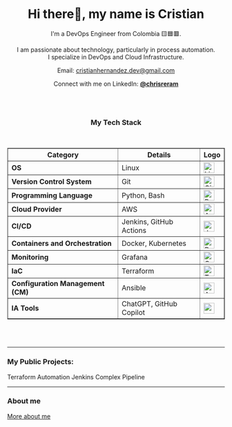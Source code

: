 <h1 align='center'>Hi there👋, my name is Cristian</h1>

<p align='center'>I'm a DevOps Engineer from Colombia 🟨🟦🟥.</p>


<p align='center'>I am passionate about technology, particularly in process automation. </br>
I specialize in DevOps and Cloud Infrastructure.</p>


<p align='center'>Email: <a href="mailto:cristianhernandez.dev@gmail.com">cristianhernandez.dev@gmail.com </a></p>
<p align='center'>Connect with me on LinkedIn:
  <a href="https://www.linkedin.com/in/chrisheram/">
    <strong>@chrisreram</strong>
  </a>
</p>

</br></br>

<h3 align='center'>My Tech Stack</h3><br/>


<table border="1" align="center">
  <tr>
    <th>Category</th>
    <th>Details</th>
    <th>Logo</th>
  </tr>
  <tr>
    <td><strong>OS</strong></td>
    <td>Linux</td>
    <td><img width="25" src="https://github.com/marwin1991/profile-technology-icons/assets/76662862/2481dc48-be6b-4ebb-9e8c-3b957efe69fa" alt="Linux" title="Linux"/></td>
  </tr>
  <tr>
    <td><strong>Version Control System</strong></td>
    <td>Git</td>
    <td><img width="25" src="https://user-images.githubusercontent.com/25181517/192108372-f71d70ac-7ae6-4c0d-8395-51d8870c2ef0.png" alt="Git" title="Git"/></td>
  </tr>
  <tr>
    <td><strong>Programming Language</strong></td>
    <td>Python, Bash</td>
    <td><img width="25" src="https://user-images.githubusercontent.com/25181517/183423507-c056a6f9-1ba8-4312-a350-19bcbc5a8697.png" alt="Python" title="Python"/></td>
  </tr>
  <tr>
    <td><strong>Cloud Provider</strong></td>
    <td>AWS</td>
    <td><img width="25" src="https://user-images.githubusercontent.com/25181517/183896132-54262f2e-6d98-41e3-8888-e40ab5a17326.png" alt="AWS" title="AWS"/></td>
  </tr>
  <tr>
    <td><strong>CI/CD</strong></td>
    <td>Jenkins, GitHub Actions</td>
    <td><img width="25" src="https://user-images.githubusercontent.com/25181517/179090274-733373ef-3b59-4f28-9ecb-244bea700932.png" alt="Jenkins" title="Jenkins"/></td>
  </tr>
  <tr>
    <td><strong>Containers and Orchestration</strong></td>
    <td>Docker, Kubernetes</td>
    <td><img width="25" src="https://user-images.githubusercontent.com/25181517/117207330-263ba280-adf4-11eb-9b97-0ac5b40bc3be.png" alt="Docker" title="Docker"/></td>
  </tr>
  <tr>
    <td><strong>Monitoring</strong></td>
    <td>Grafana</td>
    <td><img width="25" src="https://user-images.githubusercontent.com/25181517/182534075-4962068b-4407-46c2-ac67-ddcb86af30cc.png" alt="Grafana" title="Grafana"/></td>
  </tr>
  <tr>
    <td><strong>IaC</strong></td>
    <td>Terraform</td>
    <td><img width="25" src="https://user-images.githubusercontent.com/25181517/183345121-36788a6e-5462-424a-be67-af1ebeda79a2.png" alt="Terraform" title="Terraform"/></td>
  </tr>
  <tr>
    <td><strong>Configuration Management (CM)</strong></td>
    <td>Ansible</td>
    <td><img width="25" src="https://github.com/user-attachments/assets/235a9539-fd69-462c-9eb4-f1cbb00270d8" alt="Ansible" title="Ansible"/></td>
  </tr>
  <tr>
    <td><strong>IA Tools</strong></td>
    <td>ChatGPT, GitHub Copilot</td>
    <td> <img width="25" src="https://img.shields.io/badge/ChatGPT-74aa9c?logo=openai&logoColor=white" /></td>
  </tr>
</table> </br></br>



---
### My Public Projects:

Terraform Automation
Jenkins Complex Pipeline

---
### About me
[More about me](https://www.linkedin.com/in/chrisheram/)
